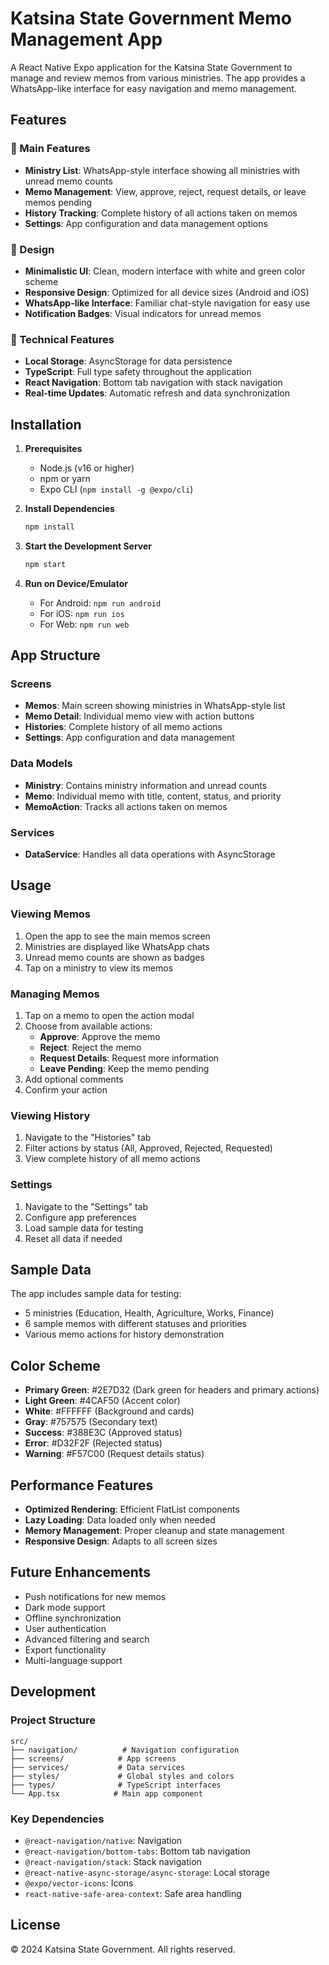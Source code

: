 # Katsina State Government Memo Management App

A React Native Expo application for the Katsina State Government to manage and review memos from various ministries. The app provides a WhatsApp-like interface for easy navigation and memo management.

## Features

### 📱 Main Features
- **Ministry List**: WhatsApp-style interface showing all ministries with unread memo counts
- **Memo Management**: View, approve, reject, request details, or leave memos pending
- **History Tracking**: Complete history of all actions taken on memos
- **Settings**: App configuration and data management options

### 🎨 Design
- **Minimalistic UI**: Clean, modern interface with white and green color scheme
- **Responsive Design**: Optimized for all device sizes (Android and iOS)
- **WhatsApp-like Interface**: Familiar chat-style navigation for easy use
- **Notification Badges**: Visual indicators for unread memos

### 🔧 Technical Features
- **Local Storage**: AsyncStorage for data persistence
- **TypeScript**: Full type safety throughout the application
- **React Navigation**: Bottom tab navigation with stack navigation
- **Real-time Updates**: Automatic refresh and data synchronization

## Installation

1. **Prerequisites**
   - Node.js (v16 or higher)
   - npm or yarn
   - Expo CLI (`npm install -g @expo/cli`)

2. **Install Dependencies**
   ```bash
   npm install
   ```

3. **Start the Development Server**
   ```bash
   npm start
   ```

4. **Run on Device/Emulator**
   - For Android: `npm run android`
   - For iOS: `npm run ios`
   - For Web: `npm run web`

## App Structure

### Screens
- **Memos**: Main screen showing ministries in WhatsApp-style list
- **Memo Detail**: Individual memo view with action buttons
- **Histories**: Complete history of all memo actions
- **Settings**: App configuration and data management

### Data Models
- **Ministry**: Contains ministry information and unread counts
- **Memo**: Individual memo with title, content, status, and priority
- **MemoAction**: Tracks all actions taken on memos

### Services
- **DataService**: Handles all data operations with AsyncStorage

## Usage

### Viewing Memos
1. Open the app to see the main memos screen
2. Ministries are displayed like WhatsApp chats
3. Unread memo counts are shown as badges
4. Tap on a ministry to view its memos

### Managing Memos
1. Tap on a memo to open the action modal
2. Choose from available actions:
   - **Approve**: Approve the memo
   - **Reject**: Reject the memo
   - **Request Details**: Request more information
   - **Leave Pending**: Keep the memo pending
3. Add optional comments
4. Confirm your action

### Viewing History
1. Navigate to the "Histories" tab
2. Filter actions by status (All, Approved, Rejected, Requested)
3. View complete history of all memo actions

### Settings
1. Navigate to the "Settings" tab
2. Configure app preferences
3. Load sample data for testing
4. Reset all data if needed

## Sample Data

The app includes sample data for testing:
- 5 ministries (Education, Health, Agriculture, Works, Finance)
- 6 sample memos with different statuses and priorities
- Various memo actions for history demonstration

## Color Scheme

- **Primary Green**: #2E7D32 (Dark green for headers and primary actions)
- **Light Green**: #4CAF50 (Accent color)
- **White**: #FFFFFF (Background and cards)
- **Gray**: #757575 (Secondary text)
- **Success**: #388E3C (Approved status)
- **Error**: #D32F2F (Rejected status)
- **Warning**: #F57C00 (Request details status)

## Performance Features

- **Optimized Rendering**: Efficient FlatList components
- **Lazy Loading**: Data loaded only when needed
- **Memory Management**: Proper cleanup and state management
- **Responsive Design**: Adapts to all screen sizes

## Future Enhancements

- Push notifications for new memos
- Dark mode support
- Offline synchronization
- User authentication
- Advanced filtering and search
- Export functionality
- Multi-language support

## Development

### Project Structure
```
src/
├── navigation/          # Navigation configuration
├── screens/            # App screens
├── services/           # Data services
├── styles/             # Global styles and colors
├── types/              # TypeScript interfaces
└── App.tsx            # Main app component
```

### Key Dependencies
- `@react-navigation/native`: Navigation
- `@react-navigation/bottom-tabs`: Bottom tab navigation
- `@react-navigation/stack`: Stack navigation
- `@react-native-async-storage/async-storage`: Local storage
- `@expo/vector-icons`: Icons
- `react-native-safe-area-context`: Safe area handling

## License

© 2024 Katsina State Government. All rights reserved.
